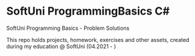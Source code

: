 # SoftUni ProgrammingBasics C#
SoftUni Programming Basics - Problem Solutions

This repo holds projects, homework, exercises and other assets, created during my education @ SoftUni (04.2021 - )
